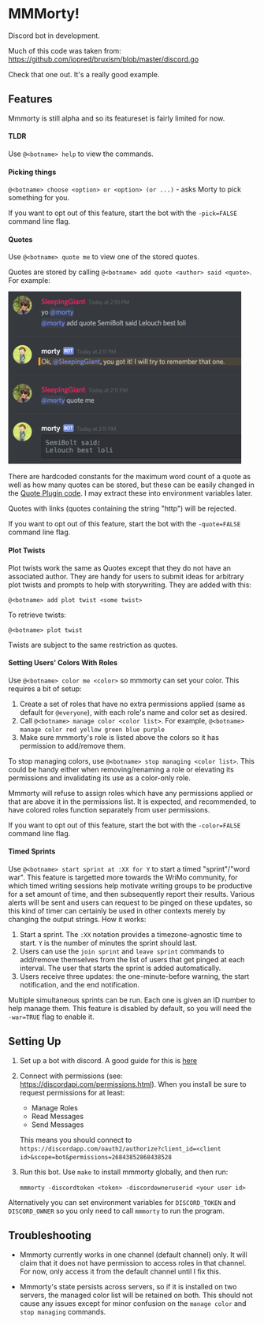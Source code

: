 # MMMorty!

Discord bot in development.

Much of this code was taken from:
https://github.com/iopred/bruxism/blob/master/discord.go

Check that one out. It's a really good example.

## Features

Mmmorty is still alpha and so its featureset is fairly limited for now.

#### TLDR

Use `@<botname> help` to view the commands.

#### Picking things

`@<botname> choose <option> or <option> (or ...)` - asks Morty to pick something for you.

If you want to opt out of this feature, start the bot with the `-pick=FALSE` command line flag.

#### Quotes

Use `@<botname> quote me` to view one of the stored quotes.

Quotes are stored by calling `@<botname> add quote <author> said <quote>`. For example:

<img src="docs/quotebot-example.png" height="350px">

There are hardcoded constants for the maximum word count of a quote as well as how many quotes can be stored, but these can be easily changed in the [Quote Plugin code](quoteplugin/quoteplugin.go). I may extract these into environment variables later.

Quotes with links (quotes containing the string "http") will be rejected.

If you want to opt out of this feature, start the bot with the `-quote=FALSE` command line flag.

#### Plot Twists

Plot twists work the same as Quotes except that they do not have an associated author. They are handy for users to submit ideas for arbitrary plot twists and prompts to help with storywriting. They are added with this:

    @<botname> add plot twist <some twist>

To retrieve twists:

    @<botname> plot twist

Twists are subject to the same restriction as quotes.

#### Setting Users' Colors With Roles

Use `@<botname> color me <color>` so mmmorty can set your color. This requires a bit of setup:

1. Create a set of roles that have no extra permissions applied (same as default for `@everyone`), with each role's name and color set as desired.
2. Call `@<botname> manage color <color list>`. For example, `@<botname> manage color red yellow green blue purple`
3. Make sure mmmorty's role is listed above the colors so it has permission to add/remove them.

To stop managing colors, use `@<botname> stop managing <color list>`. This could be handy either when removing/renaming a role or elevating its permissions and invalidating its use as a color-only role.

Mmmorty will refuse to assign roles which have any permissions applied or that are above it in the permissions list. It is expected, and recommended, to have colored roles function separately from user permissions.

If you want to opt out of this feature, start the bot with the `-color=FALSE` command line flag.

#### Timed Sprints

Use `@<botname> start sprint at :XX for Y` to start a timed "sprint"/"word war". This feature is targetted more towards the WriMo community, for which timed writing sessions help motivate writing groups to be productive for a set amount of time, and then subsequently report their results. Various alerts will be sent and users can request to be pinged on these updates, so this kind of timer can certainly be used in other contexts merely by changing the output strings. How it works:

1. Start a sprint. The `:XX` notation provides a timezone-agnostic time to start. `Y` is the number of minutes the sprint should last.
2. Users can use the `join sprint` and `leave sprint` commands to add/remove themselves from the list of users that get pinged at each interval. The user that starts the sprint is added automatically.
3. Users receive three updates: the one-minute-before warning, the start notification, and the end notification.

Multiple simultaneous sprints can be run. Each one is given an ID number to help manage them. This feature is disabled by default, so you will need the `-war=TRUE` flag to enable it.

## Setting Up

1. Set up a bot with discord. A good guide for this is [here](https://github.com/reactiflux/discord-irc/wiki/Creating-a-discord-bot-&-getting-a-token)

1. Connect with permissions (see: https://discordapi.com/permissions.html). When you install be sure to request permissions for at least:

    - Manage Roles
    - Read Messages
    - Send Messages

    This means you should connect to `https://discordapp.com/oauth2/authorize?client_id=<client id>&scope=bot&permissions=26843852868438528`

1. Run this bot. Use `make` to install mmmorty globally, and then run:

    `mmmorty -discordtoken <token> -discordowneruserid <your user id>`
    
  Alternatively you can set environment variables for `DISCORD_TOKEN` and `DISCORD_OWNER` so you only need to call `mmmorty` to run the program.

## Troubleshooting

- Mmmorty currently works in one channel (default channel) only. It will claim that it does not have permission to access roles in that channel. For now, only access it from the default channel until I fix this.

- Mmmorty's state persists across servers, so if it is installed on two servers, the managed color list will be retained on both. This should not cause any issues except for minor confusion on the `manage color` and `stop managing` commands.

